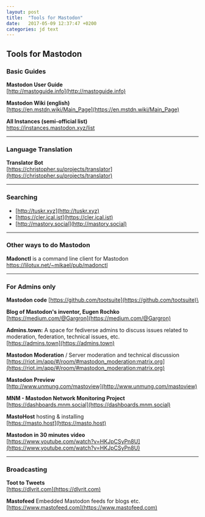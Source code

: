 ```yaml
---
layout: post
title:  "Tools for Mastodon"
date:   2017-05-09 12:37:47 +0200
categories: jd text
---
```


## Tools for Mastodon

### Basic Guides

**Mastodon User Guide**\
[http://mastoguide.info](http://mastoguide.info)

**Mastodon Wiki (english)**\
[https://en.mstdn.wiki/Main_Page](https://en.mstdn.wiki/Main_Page)

**All Instances (semi-official list)**\
[https://instances.mastodon.xyz/list
](https://instances.mastodon.xyz/list)

- - -
### Language Translation

**Translator Bot**\
[https://christopher.su/projects/translator](https://christopher.su/projects/translator)

- - -

### Searching

- [http://tuskr.xyz](http://tuskr.xyz)
- [https://cler.ical.ist](https://cler.ical.ist)
- [http://mastory.social](http://mastory.social)


- - -

### Other ways to do Mastodon

**Madonctl** is a command line client for Mastodon\
https://lilotux.net/~mikael/pub/madonctl

- - -

### For Admins only

**Mastodon code**
[https://github.com/tootsuite](https://github.com/tootsuite)\

**Blog of Mastodon's inventor, Eugen Rochko**\
[https://medium.com/@Gargron](https://medium.com/@Gargron)

**Admins.town:** A space for fediverse admins to discuss issues related to moderation, federation, technical issues, etc.\
[https://admins.town](https://admins.town)


**Mastodon Moderation** / Server moderation and technical discussion\
[https://riot.im/app/#/room/#mastodon_moderation:matrix.org](https://riot.im/app/#/room/#mastodon_moderation:matrix.org)

**Mastodon Preview**\
[http://www.unmung.com/mastoview](http://www.unmung.com/mastoview)

**MNM - Mastodon Network Monitoring Project**\
[https://dashboards.mnm.social](https://dashboards.mnm.social)

**MastoHost** hosting & installing\
[https://masto.host](https://masto.host)

**Mastodon in 30 minutes video**\
[https://www.youtube.com/watch?v=HKJpCSyPn8U](https://www.youtube.com/watch?v=HKJpCSyPn8U)


- - -

### Broadcasting

**Toot to Tweets**\
[https://dlvrit.com](https://dlvrit.com)

**Mastofeed** Embedded Mastodon feeds for blogs etc.\
[https://www.mastofeed.com](https://www.mastofeed.com)

